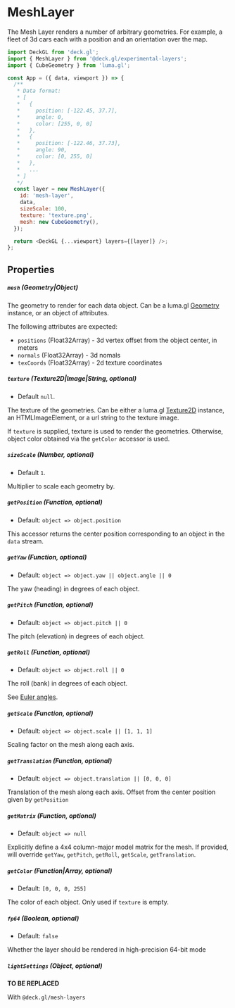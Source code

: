 # MeshLayer

The Mesh Layer renders a number of arbitrary geometries. For example, a fleet of 3d cars each with a position and an orientation over the map.

```js
import DeckGL from 'deck.gl';
import { MeshLayer } from '@deck.gl/experimental-layers';
import { CubeGeometry } from 'luma.gl';

const App = ({ data, viewport }) => {
  /**
   * Data format:
   * [
   *   {
   *     position: [-122.45, 37.7],
   *     angle: 0,
   *     color: [255, 0, 0]
   *   },
   *   {
   *     position: [-122.46, 37.73],
   *     angle: 90,
   *     color: [0, 255, 0]
   *   },
   *   ...
   * ]
   */
  const layer = new MeshLayer({
    id: 'mesh-layer',
    data,
    sizeScale: 100,
    texture: 'texture.png',
    mesh: new CubeGeometry(),
  });

  return <DeckGL {...viewport} layers={[layer]} />;
};
```

## Properties

##### `mesh` (Geometry|Object)

The geometry to render for each data object.
Can be a luma.gl [Geometry](http://uber.github.io/luma.gl/#/documentation/api-reference/geometry) instance, or an object of attributes.

The following attributes are expected:

- `positions` (Float32Array) - 3d vertex offset from the object center, in meters
- `normals` (Float32Array) - 3d nomals
- `texCoords` (Float32Array) - 2d texture coordinates

##### `texture` (Texture2D|Image|String, optional)

- Default `null`.

The texture of the geometries.
Can be either a luma.gl [Texture2D](http://uber.github.io/luma.gl/#/documentation/api-reference/texture-2) instance, an HTMLImageElement, or a url string to the texture image.

If `texture` is supplied, texture is used to render the geometries. Otherwise, object color obtained via the `getColor` accessor is used.

##### `sizeScale` (Number, optional)

- Default `1`.

Multiplier to scale each geometry by.

##### `getPosition` (Function, optional)

- Default: `object => object.position`

This accessor returns the center position corresponding to an object in the `data` stream.

##### `getYaw` (Function, optional)

- Default: `object => object.yaw || object.angle || 0`

The yaw (heading) in degrees of each object.

##### `getPitch` (Function, optional)

- Default: `object => object.pitch || 0`

The pitch (elevation) in degrees of each object.

##### `getRoll` (Function, optional)

- Default: `object => object.roll || 0`

The roll (bank) in degrees of each object.

See [Euler angles](https://en.wikipedia.org/wiki/Euler_angles).

##### `getScale` (Function, optional)

- Default: `object => object.scale || [1, 1, 1]`

Scaling factor on the mesh along each axis.

##### `getTranslation` (Function, optional)

- Default: `object => object.translation || [0, 0, 0]`

Translation of the mesh along each axis. Offset from the center position given by `getPosition`

##### `getMatrix` (Function, optional)

- Default: `object => null`

Explicitly define a 4x4 column-major model matrix for the mesh. If provided, will override
`getYaw`, `getPitch`, `getRoll`, `getScale`, `getTranslation`.

##### `getColor` (Function|Array, optional)

- Default: `[0, 0, 0, 255]`

The color of each object. Only used if `texture` is empty.

##### `fp64` (Boolean, optional)

- Default: `false`

Whether the layer should be rendered in high-precision 64-bit mode

##### `lightSettings` (Object, optional)

**TO BE REPLACED**

With `@deck.gl/mesh-layers`
